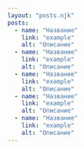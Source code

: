 ```yaml
---
layout: "posts.njk"
posts:
  - name: "Название"
    link: "example"
    alt: "Описание"
  - name: "Название"
    link: "example"
    alt: "Описание"
  - name: "Название"
    link: "example"
    alt: "Описание"
  - name: "Название"
    link: "example"
    alt: "Описание"
  - name: "Название"
    link: "example"
    alt: "Описание"
---
```

